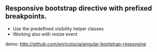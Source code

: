 ## Responsive bootstrap directive with prefixed breakpoints.

 - Use the predefined visibility helper classes
 - Working also with resize event

demo: http://github.com/enricolucia/angular-bootstrap-responsive

